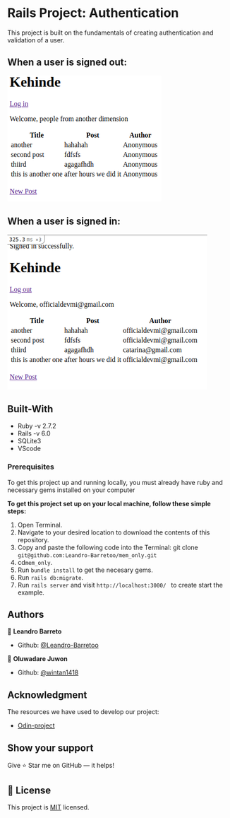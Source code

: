 # Rails Project: Authentication

This project is built on the fundamentals of creating authentication and validation of a user.

## When a user is signed out:

![image](./signed_out.png)

## When a user is signed in:

![image](./signed_in.png)

## Built-With

- Ruby -v  2.7.2
- Rails -v 6.0
- SQLite3
- VScode

### Prerequisites

To get this project up and running locally, you must already have ruby and necessary gems installed on your computer

**To get this project set up on your local machine, follow these simple steps:**

1. Open Terminal.
2. Navigate to your desired location to download the contents of this repository.
3. Copy and paste the following code into the Terminal: git clone ```git@github.com:Leandro-Barretoo/mem_only.git```
4. cd```mem_only```.
5. Run ```bundle install``` to get the necesary gems.
6. Run `rails db:migrate`.
7. Run `rails server` and visit `http://localhost:3000/ ` to create start the example.


## Authors

👤 **Leandro Barreto**

- Github: [@Leandro-Barretoo](https://github.com/Leandro-Barretoo)

👤 **Oluwadare Juwon**

- Github: [@wintan1418](https://github.com/wintan1418)

## Acknowledgment

The resources we have used to develop our project:

- [Odin-project](https://www.theodinproject.com/courses/ruby-on-rails/lessons/forms)

## Show your support

Give ⭐ Star me on GitHub — it helps!

## 📝 License

This project is [MIT](lic.url) licensed.  
